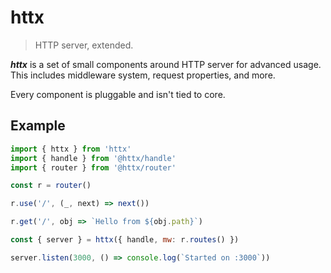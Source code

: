 # httx

> HTTP server, extended.

_**httx**_ is a set of small components around HTTP server for advanced usage. This includes middleware system, request properties, and more.

Every component is pluggable and isn't tied to core.

## Example

```js
import { httx } from 'httx'
import { handle } from '@httx/handle'
import { router } from '@httx/router'

const r = router()

r.use('/', (_, next) => next())

r.get('/', obj => `Hello from ${obj.path}`)

const { server } = httx({ handle, mw: r.routes() })

server.listen(3000, () => console.log(`Started on :3000`))
```
